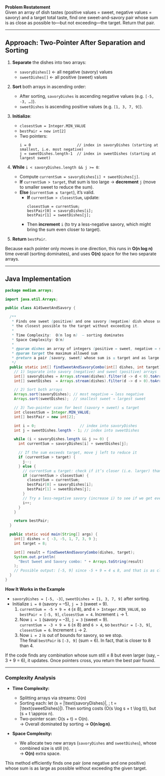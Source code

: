 **Problem Restatement**  
Given an array of dish tastes (positive values = sweet, negative values = savory) and a target total taste, find one sweet-and-savory pair whose sum is as close as possible to—but not exceeding—the target. Return that pair.

---

## Approach: Two-Pointer After Separation and Sorting

1. **Separate** the dishes into two arrays:
   - `savoryDishes[]` ← all negative (savory) values  
   - `sweetDishes[]`  ← all positive (sweet) values

2. **Sort** both arrays in ascending order:
   - After sorting, `savoryDishes` is ascending negative values (e.g. `[-5, -3, …]`).  
   - `sweetDishes` is ascending positive values (e.g. `[1, 3, 7, 9]`).

3. **Initialize**:
   - `closestSum = Integer.MIN_VALUE`  
   - `bestPair = new int[2]`  
   - Two pointers:  
     ```
     i = 0                     // index in savoryDishes (starting at smallest, i.e. most negative)
     j = sweetDishes.length-1  // index in sweetDishes (starting at largest sweet)
     ```

4. **While** `i < savoryDishes.length && j >= 0`:
   - Compute `currentSum = savoryDishes[i] + sweetDishes[j]`.  
   - **If** `currentSum > target`, that sum is too large → **decrement** `j` (move to smaller sweet to reduce the sum).  
   - **Else** (`currentSum ≤ target`), it’s valid.  
     - **If** `currentSum > closestSum`, update:
       ```
       closestSum = currentSum;
       bestPair[0] = savoryDishes[i];
       bestPair[1] = sweetDishes[j];
       ```
     - Then **increment** `i` (to try a less-negative savory, which might bring the sum even closer to target).

5. **Return** `bestPair`.

Because each pointer only moves in one direction, this runs in **O(n log n)** time overall (sorting dominates), and uses **O(n)** space for the two separate arrays.

---

## Java Implementation

```java
package medium.arrays;

import java.util.Arrays;

public class A14SweetAndSavory {

  /**
   * Finds one sweet (positive) and one savory (negative) dish whose sum is
   * the closest possible to the target without exceeding it.
   *
   * Time Complexity:  O(n log n)  — sorting dominates
   * Space Complexity: O(n)
   *
   * @param dishes an array of integers (positive = sweet, negative = savory)
   * @param target the maximum allowed sum
   * @return a pair [savory, sweet] whose sum is ≤ target and as large as possible
   */
  public static int[] findSweetAndSavoryCombo(int[] dishes, int target) {
    // 1) Separate into savory (negative) and sweet (positive) arrays
    int[] savoryDishes = Arrays.stream(dishes).filter(d -> d < 0).toArray();
    int[] sweetDishes  = Arrays.stream(dishes).filter(d -> d > 0).toArray();

    // 2) Sort both arrays
    Arrays.sort(savoryDishes); // most negative → less negative
    Arrays.sort(sweetDishes);  // smallest sweet → largest sweet

    // 3) Two-pointer scan for best (savory + sweet) ≤ target
    int closestSum = Integer.MIN_VALUE;
    int[] bestPair = new int[2];

    int i = 0;                    // index into savoryDishes
    int j = sweetDishes.length - 1; // index into sweetDishes

    while (i < savoryDishes.length && j >= 0) {
      int currentSum = savoryDishes[i] + sweetDishes[j];

      // If the sum exceeds target, move j left to reduce it
      if (currentSum > target) {
        j--;
      } else {
        // currentSum ≤ target: check if it’s closer (i.e. larger) than previous best
        if (currentSum > closestSum) {
          closestSum = currentSum;
          bestPair[0] = savoryDishes[i];
          bestPair[1] = sweetDishes[j];
        }
        // Try a less-negative savory (increase i) to see if we get even closer
        i++;
      }
    }

    return bestPair;
  }

  public static void main(String[] args) {
    int[] dishes = { -3, -5, 1, 7, 3, 9 };
    int target = 8;

    int[] result = findSweetAndSavoryCombo(dishes, target);
    System.out.println(
      "Best Sweet and Savory combo: " + Arrays.toString(result)
    );
    // Possible output: [-5, 9] since -5 + 9 = 4 ≤ 8, and that is as close as we can get
  }
}
```

**How It Works in the Example**  
- `savoryDishes = [-5, -3]`, `sweetDishes = [1, 3, 7, 9]` after sorting.  
- Initialize `i = 0` (savory = –5), `j = 3` (sweet = 9).  
  1. `currentSum = -5 + 9 = 4` (≤ 8), and `4 > Integer.MIN_VALUE`, so `bestPair = [-5, 9]`, `closestSum = 4`. Increment `i` → 1.  
  2. Now `i = 1` (savory = –3), `j = 3` (sweet = 9).  
     `currentSum = -3 + 9 = 6` (≤ 8) and `6 > 4`, so `bestPair = [-3, 9]`, `closestSum = 6`. Increment `i` → 2.  
  3. Now `i = 2` is out of bounds for savory, so we stop.  
  The final `bestPair` is `[-3, 9]` (sum = 6). In fact, that is closer to 8 than 4.  

If the code finds any combination whose sum still ≤ 8 but even larger (say, –3 + 9 = 6), it updates. Once pointers cross, you return the best pair found.

---

### Complexity Analysis

- **Time Complexity:**  
  - Splitting arrays via streams: O(n)  
  - Sorting each: let \(s = |\text{savoryDishes}|, \; t = |\text{sweetDishes}|\). Then sorting costs \(O(s \log s + t \log t)\), but \(s + t \approx n\).  
  - Two-pointer scan: O(s + t) = O(n).  
  → Overall dominated by sorting → **O(n log n)**.

- **Space Complexity:**  
  - We allocate two new arrays (`savoryDishes` and `sweetDishes`), whose combined size is still \(n\).  
  → **O(n)** extra space.

This method efficiently finds one pair (one negative and one positive) whose sum is as large as possible without exceeding the given target.
